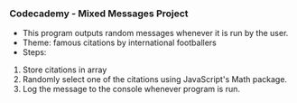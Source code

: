 ### Codecademy - Mixed Messages Project

- This program outputs random messages whenever it is run by the user.
- Theme: famous citations by international footballers
- Steps: 

1) Store citations in array
2) Randomly select one of the citations using JavaScript's Math package.
3) Log the message to the console whenever program is run. 

